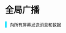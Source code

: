 # 全局广播

<div style="border-left: 5px solid rgb(0, 225, 255); padding-left: 10px;">
  向所有屏幕发送消息和数据

</div>